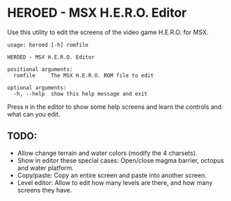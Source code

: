 # HEROED - MSX H.E.R.O. Editor

Use this utility to edit the screens of the video game H.E.R.O. for MSX.

```
usage: heroed [-h] romfile

HEROED - MSX H.E.R.O. Editor

positional arguments:
  romfile     The MSX H.E.R.O. ROM file to edit

optional arguments:
  -h, --help  show this help message and exit
```

Press `H` in the editor to show some help screens and learn the controls and
what can you edit.


## TODO:
- Allow change terrain and water colors (modify the 4 charsets).
- Show in editor these special cases: Open/close magma barrier, octopus and
  water platform.
- Copy/paste: Copy an entire screen and paste into another screen.
- Level editor: Allow to edit how many levels are there, and how many screens
  they have.
